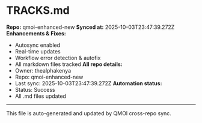 # TRACKS.md

**Repo:** qmoi-enhanced-new
**Synced at:** 2025-10-03T23:47:39.272Z
**Enhancements & Fixes:**
- Autosync enabled
- Real-time updates
- Workflow error detection & autofix
- All markdown files tracked
**All repo details:**
- Owner: thealphakenya
- Repo: qmoi-enhanced-new
- Last sync: 2025-10-03T23:47:39.272Z
**Automation status:**
- Status: Success
- All .md files updated
---
This file is auto-generated and updated by QMOI cross-repo sync.
